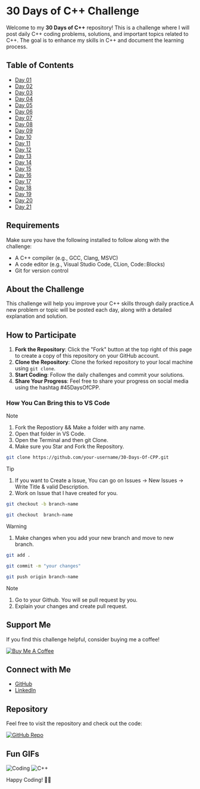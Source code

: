 # 30 Days of C++ Challenge

Welcome to my **30 Days of C++** repository! This is a challenge where I will post daily C++ coding problems, solutions, and important topics related to C++. The goal is to enhance my skills in C++ and document the learning process.

## Table of Contents

- [Day 01](https://github.com/Bhanu-partap-13/45-Days-Of-C-/tree/main/Day01)
- [Day 02](https://github.com/Bhanu-partap-13/45-Days-Of-C-/tree/main/Day02)
- [Day 03](https://github.com/Bhanu-partap-13/45-Days-Of-C-/tree/main/Day03)
- [Day 04](https://github.com/Bhanu-partap-13/45-Days-Of-C-/tree/main/Day04)
- [Day 05](https://github.com/Bhanu-partap-13/45-Days-Of-C-/tree/main/Day05)
- [Day 06](https://github.com/Bhanu-partap-13/45-Days-Of-C-/tree/main/Day06)
- [Day 07](https://github.com/Bhanu-partap-13/45-Days-Of-C-/tree/main/Day07)
- [Day 08](https://github.com/Bhanu-partap-13/45-Days-Of-C-/tree/main/Day08)
- [Day 09](https://github.com/Bhanu-partap-13/45-Days-Of-C-/tree/main/Day09)
- [Day 10](https://github.com/Bhanu-partap-13/45-Days-Of-C-/tree/main/Day10)
- [Day 11](https://github.com/Bhanu-partap-13/45-Days-Of-C-/tree/main/Day11)
- [Day 12](https://github.com/Bhanu-partap-13/45-Days-Of-C-/tree/main/Day12)
- [Day 13](https://github.com/Bhanu-partap-13/45-Days-Of-C-/tree/main/Day13) 
- [Day 14](https://github.com/Bhanu-partap-13/45-Days-Of-C-/tree/main/Day14) 
- [Day 15](https://github.com/Bhanu-partap-13/45-Days-Of-C-/tree/main/Day15) 
- [Day 16](https://github.com/Bhanu-partap-13/45-Days-Of-C-/tree/main/Day16) 
- [Day 17](https://github.com/Bhanu-partap-13/45-Days-Of-C-/tree/main/Day17) 
- [Day 18](https://github.com/Bhanu-partap-13/45-Days-Of-C-/tree/main/Day18) 
- [Day 19](https://github.com/Bhanu-partap-13/45-Days-Of-C-/tree/main/Day19) 
- [Day 20](https://github.com/Bhanu-partap-13/45-Days-Of-C-/tree/main/Day20) 
- [Day 21](https://github.com/Bhanu-partap-13/45-Days-Of-C-/tree/main/Day21) 


## Requirements
Make sure you have the following installed to follow along with the challenge:

- A C++ compiler (e.g., GCC, Clang, MSVC)
- A code editor (e.g., Visual Studio Code, CLion, Code::Blocks)
- Git for version control

## About the Challenge
This challenge will help you improve your C++ skills through daily practice.A new problem or topic will be posted each day, along with a detailed explanation and solution.

## How to Participate

1. **Fork the Repository**: Click the "Fork" button at the top right of this page to create a copy of this repository on your GitHub account.
2. **Clone the Repository**: Clone the forked repository to your local machine using `git clone`.
3. **Start Coding**: Follow the daily challenges and commit your solutions.
4. **Share Your Progress**: Feel free to share your progress on social media using the hashtag #45DaysOfCPP.

### How You Can Bring this to VS Code
>[!Note]
>1. Fork the Repostiory && Make a folder with any name.
>2. Open that folder in VS Code.
>3. Open the Terminal and then git Clone.
>4. Make sure you Star and Fork the Repository.

```bash
git clone https://github.com/your-username/30-Days-Of-CPP.git
```
>[!Tip]
>1. If you want to Create a Issue, You can go on Issues -> New Issues -> Write Title & valid Description.
>2. Work on Issue that I have created for you.

```bash
git checkout -b branch-name
```
```bash
git checkout  branch-name
```
>[!Warning]
>1. Make changes when you add your new branch and move to new branch.

```bash
git add .
```
```bash
git commit -m "your changes"
```
```bash
git push origin branch-name
```

>[!Note]
>1. Go to your Github. You will se pull request by you.
>2. Explain your changes and create pull request.

## Support Me

If you find this challenge helpful, consider buying me a coffee!

[![Buy Me A Coffee](https://img.shields.io/badge/-Buy%20Me%20A%20Coffee-orange?style=flat-square&logo=buy-me-a-coffee)](https://www.buymeacoffee.com/bhanupartap13)

## Connect with Me

- [GitHub](https://github.com/Bhanu-partap-13)
- [LinkedIn](https://www.linkedin.com/in/bhanu-partap-a49084274/)

## Repository

Feel free to visit the repository and check out the code:

[![GitHub Repo](https://img.shields.io/badge/-Visit%20Repo-black?style=flat-square&logo=github)](https://github.com/Bhanu-partap-13/45-Days-Of-C-)

## Fun GIFs

![Coding](https://media.giphy.com/media/3o7aD2saalBwwftBIY/giphy.gif)
![C++](https://media.giphy.com/media/26tn33aiTi1jkl6H6/giphy.gif)

Happy Coding! 🚀✨

